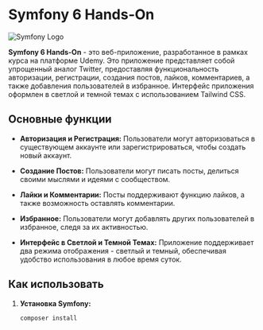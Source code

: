 # Symfony 6 Hands-On

![Symfony Logo](https://symfony.com/logos/symfony_black_02.png)

**Symfony 6 Hands-On** - это веб-приложение, разработанное в рамках курса на платформе Udemy. Это приложение представляет собой упрощенный аналог Twitter, предоставляя функциональность авторизации, регистрации, создания постов, лайков, комментариев, а также добавления пользователей в избранное. Интерфейс приложения оформлен в светлой и темной темах с использованием Tailwind CSS.

## Основные функции

- **Авторизация и Регистрация:** Пользователи могут авторизоваться в существующем аккаунте или зарегистрироваться, чтобы создать новый аккаунт.

- **Создание Постов:** Пользователи могут писать посты, делиться своими мыслями и идеями с сообществом.

- **Лайки и Комментарии:** Посты поддерживают функцию лайков, а также возможность оставлять комментарии.

- **Избранное:** Пользователи могут добавлять других пользователей в избранное, следя за их активностью.

- **Интерфейс в Светлой и Темной Темах:** Приложение поддерживает два режима отображения - светлый и темный, обеспечивая удобство использования в любое время суток.

## Как использовать

1. **Установка Symfony:**
   ```bash
   composer install
